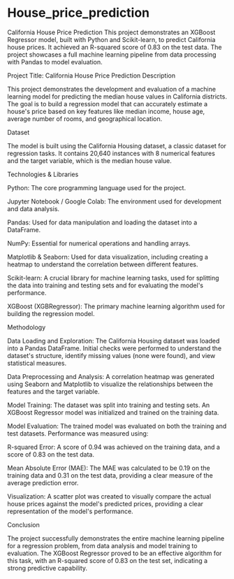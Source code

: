 # House_price_prediction
California House Price Prediction  This project demonstrates an XGBoost Regressor model, built with Python and Scikit-learn, to predict California house prices. It achieved an R-squared score of 0.83 on the test data. The project showcases a full machine learning pipeline from data processing with Pandas to model evaluation.


Project Title: California House Price Prediction
Description

This project demonstrates the development and evaluation of a machine learning model for predicting the median house values in California districts. The goal is to build a regression model that can accurately estimate a house's price based on key features like median income, house age, average number of rooms, and geographical location.

Dataset

The model is built using the California Housing dataset, a classic dataset for regression tasks. It contains 20,640 instances with 8 numerical features and the target variable, which is the median house value.

Technologies & Libraries

Python: The core programming language used for the project.

Jupyter Notebook / Google Colab: The environment used for development and data analysis.

Pandas: Used for data manipulation and loading the dataset into a DataFrame.

NumPy: Essential for numerical operations and handling arrays.

Matplotlib & Seaborn: Used for data visualization, including creating a heatmap to understand the correlation between different features.

Scikit-learn: A crucial library for machine learning tasks, used for splitting the data into training and testing sets and for evaluating the model's performance.

XGBoost (XGBRegressor): The primary machine learning algorithm used for building the regression model.

Methodology

Data Loading and Exploration: The California Housing dataset was loaded into a Pandas DataFrame. Initial checks were performed to understand the dataset's structure, identify missing values (none were found), and view statistical measures.

Data Preprocessing and Analysis: A correlation heatmap was generated using Seaborn and Matplotlib to visualize the relationships between the features and the target variable.

Model Training: The dataset was split into training and testing sets. An XGBoost Regressor model was initialized and trained on the training data.

Model Evaluation: The trained model was evaluated on both the training and test datasets. Performance was measured using:

R-squared Error: A score of 0.94 was achieved on the training data, and a score of 0.83 on the test data.

Mean Absolute Error (MAE): The MAE was calculated to be 0.19 on the training data and 0.31 on the test data, providing a clear measure of the average prediction error.

Visualization: A scatter plot was created to visually compare the actual house prices against the model's predicted prices, providing a clear representation of the model's performance.

Conclusion

The project successfully demonstrates the entire machine learning pipeline for a regression problem, from data analysis and model training to evaluation. The XGBoost Regressor proved to be an effective algorithm for this task, with an R-squared score of 0.83 on the test set, indicating a strong predictive capability.
